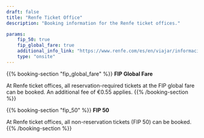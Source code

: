 ```yaml
---
draft: false
title: "Renfe Ticket Office"
description: "Booking information for the Renfe ticket offices."

params:
    fip_50: true
    fip_global_fare: true
    additional_info_link: "https://www.renfe.com/es/en/viajar/informacion-util/-donde-comprar-"
    type: "onsite"
---
```


{{% booking-section "fip_global_fare" %}}
**FIP Global Fare**

At Renfe ticket offices, all reservation-required tickets at the FIP global fare can be booked. An additional fee of €0.55 applies.
{{% /booking-section %}}

{{% booking-section "fip_50" %}}
**FIP 50**

At Renfe ticket offices, all non-reservation tickets (FIP 50) can be booked.
{{% /booking-section %}}
